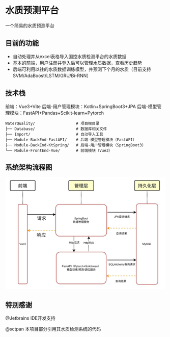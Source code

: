 # 水质预测平台
一个简易的水质预测平台

## 目前的功能
- 自动处理并从excel表格导入国控水质检测平台的水质数据
- 基本的前端，用户注册并登入后可以管理水质数据，查看历史趋势
- 后端可利用以往的水质数据训练模型，并预测下个月的水质（目前支持SVM/AdaBoost/LSTM/GRU/Bi-RNN）


## 技术栈
前端：Vue3+Vite
后端-用户管理模块：Kotlin+SpringBoot3+JPA
后端-模型管理模块：FastAPI+Pandas+Scikit-learn+Pytorch

```plaintext
WaterQuality/                  # 项目根目录
├── Database/                  # 数据库相关文件
├── Import/                    # 自动导入工具
├── Module-BackEnd-FastAPI/    # 后端-模型管理模块（FastAPI）
├── Module-BackEnd-KtSpring/   # 后端-用户管理模块（SpringBoot3）
└── Module-FrontEnd-Vue/       # 前端模块（Vue3）
```

## 系统架构流程图
![系统架构流程图](flow.jpg)

## 特别感谢
@Jetbrains IDE开发支持

@sctpan 本项目部分引用其水质检测系统的代码